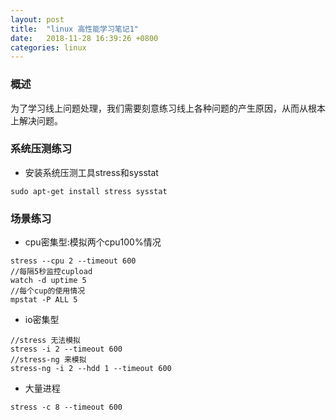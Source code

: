 ```yaml
---
layout: post
title:  "linux 高性能学习笔记1"
date:   2018-11-28 16:39:26 +0800
categories: linux
---
```

### 概述
为了学习线上问题处理，我们需要刻意练习线上各种问题的产生原因，从而从根本上解决问题。

### 系统压测练习
* 安装系统压测工具stress和sysstat

```
sudo apt-get install stress sysstat
```

### 场景练习
* cpu密集型:模拟两个cpu100%情况

```
stress --cpu 2 --timeout 600
//每隔5秒监控cupload
watch -d uptime 5
//每个cup的使用情况
mpstat -P ALL 5
```

* io密集型

```
//stress 无法模拟
stress -i 2 --timeout 600
//stress-ng 来模拟
stress-ng -i 2 --hdd 1 --timeout 600
```

* 大量进程

```
stress -c 8 --timeout 600
```
